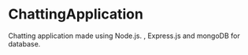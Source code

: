 # ChattingApplication
Chatting application made using Node.js. , Express.js and mongoDB for database.
